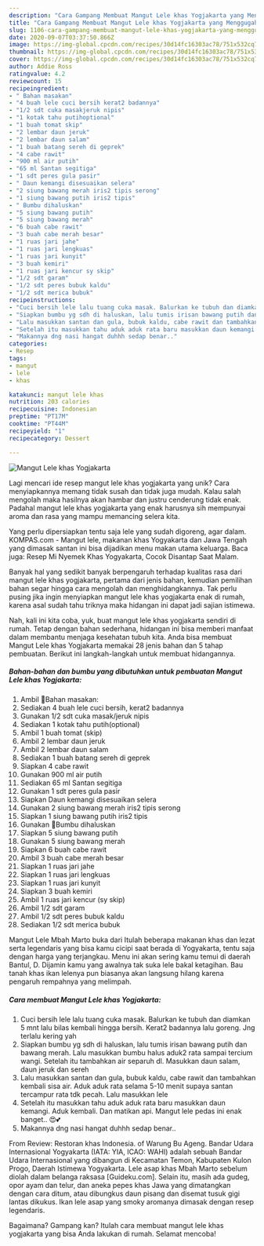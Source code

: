 ```yaml
---
description: "Cara Gampang Membuat Mangut Lele khas Yogjakarta yang Menggugah Selera"
title: "Cara Gampang Membuat Mangut Lele khas Yogjakarta yang Menggugah Selera"
slug: 1106-cara-gampang-membuat-mangut-lele-khas-yogjakarta-yang-menggugah-selera
date: 2020-09-07T03:37:50.866Z
image: https://img-global.cpcdn.com/recipes/30d14fc16303ac78/751x532cq70/mangut-lele-khas-yogjakarta-foto-resep-utama.jpg
thumbnail: https://img-global.cpcdn.com/recipes/30d14fc16303ac78/751x532cq70/mangut-lele-khas-yogjakarta-foto-resep-utama.jpg
cover: https://img-global.cpcdn.com/recipes/30d14fc16303ac78/751x532cq70/mangut-lele-khas-yogjakarta-foto-resep-utama.jpg
author: Addie Ross
ratingvalue: 4.2
reviewcount: 15
recipeingredient:
- " Bahan masakan"
- "4 buah lele cuci bersih kerat2 badannya"
- "1/2 sdt cuka masakjeruk nipis"
- "1 kotak tahu putihoptional"
- "1 buah tomat skip"
- "2 lembar daun jeruk"
- "2 lembar daun salam"
- "1 buah batang sereh di geprek"
- "4 cabe rawit"
- "900 ml air putih"
- "65 ml Santan segitiga"
- "1 sdt peres gula pasir"
- " Daun kemangi disesuaikan selera"
- "2 siung bawang merah iris2 tipis serong"
- "1 siung bawang putih iris2 tipis"
- " Bumbu dihaluskan"
- "5 siung bawang putih"
- "5 siung bawang merah"
- "6 buah cabe rawit"
- "3 buah cabe merah besar"
- "1 ruas jari jahe"
- "1 ruas jari lengkuas"
- "1 ruas jari kunyit"
- "3 buah kemiri"
- "1 ruas jari kencur sy skip"
- "1/2 sdt garam"
- "1/2 sdt peres bubuk kaldu"
- "1/2 sdt merica bubuk"
recipeinstructions:
- "Cuci bersih lele lalu tuang cuka masak. Balurkan ke tubuh dan diamkan 5 mnt lalu bilas kembali hingga bersih. Kerat2 badannya lalu goreng. Jng terlalu kering yah"
- "Siapkan bumbu yg sdh di haluskan, lalu tumis irisan bawang putih dan bawang merah. Lalu masukkan bumbu halus aduk2 rata sampai tercium wangi. Setelah itu tambahkan air separuh dl. Masukkan daun salam, daun jeruk dan sereh"
- "Lalu masukkan santan dan gula, bubuk kaldu, cabe rawit dan tambahkan kembali sisa air. Aduk aduk rata selama 5-10 menit supaya santan tercampur rata tdk pecah. Lalu masukkan lele"
- "Setelah itu masukkan tahu aduk aduk rata baru masukkan daun kemangi. Aduk kembali. Dan matikan api. Mangut lele pedas ini enak banget.. 😍💕"
- "Makannya dng nasi hangat duhhh sedap benar.."
categories:
- Resep
tags:
- mangut
- lele
- khas

katakunci: mangut lele khas 
nutrition: 203 calories
recipecuisine: Indonesian
preptime: "PT17M"
cooktime: "PT44M"
recipeyield: "1"
recipecategory: Dessert

---
```



![Mangut Lele khas Yogjakarta](https://img-global.cpcdn.com/recipes/30d14fc16303ac78/751x532cq70/mangut-lele-khas-yogjakarta-foto-resep-utama.jpg)

Lagi mencari ide resep mangut lele khas yogjakarta yang unik? Cara menyiapkannya memang tidak susah dan tidak juga mudah. Kalau salah mengolah maka hasilnya akan hambar dan justru cenderung tidak enak. Padahal mangut lele khas yogjakarta yang enak harusnya sih mempunyai aroma dan rasa yang mampu memancing selera kita.

Yang perlu dipersiapkan tentu saja lele yang sudah digoreng, agar dalam. KOMPAS.com - Mangut lele, makanan khas Yogyakarta dan Jawa Tengah yang dimasak santan ini bisa dijadikan menu makan utama keluarga. Baca juga: Resep Mi Nyemek Khas Yogyakarta, Cocok Disantap Saat Malam.

Banyak hal yang sedikit banyak berpengaruh terhadap kualitas rasa dari mangut lele khas yogjakarta, pertama dari jenis bahan, kemudian pemilihan bahan segar hingga cara mengolah dan menghidangkannya. Tak perlu pusing jika ingin menyiapkan mangut lele khas yogjakarta enak di rumah, karena asal sudah tahu triknya maka hidangan ini dapat jadi sajian istimewa.


Nah, kali ini kita coba, yuk, buat mangut lele khas yogjakarta sendiri di rumah. Tetap dengan bahan sederhana, hidangan ini bisa memberi manfaat dalam membantu menjaga kesehatan tubuh kita. Anda bisa membuat Mangut Lele khas Yogjakarta memakai 28 jenis bahan dan 5 tahap pembuatan. Berikut ini langkah-langkah untuk membuat hidangannya.

<!--inarticleads1-->

##### Bahan-bahan dan bumbu yang dibutuhkan untuk pembuatan Mangut Lele khas Yogjakarta:

1. Ambil  🌿Bahan masakan:
1. Sediakan 4 buah lele cuci bersih, kerat2 badannya
1. Gunakan 1/2 sdt cuka masak/jeruk nipis
1. Sediakan 1 kotak tahu putih(optional)
1. Ambil 1 buah tomat (skip)
1. Ambil 2 lembar daun jeruk
1. Ambil 2 lembar daun salam
1. Sediakan 1 buah batang sereh di geprek
1. Siapkan 4 cabe rawit
1. Gunakan 900 ml air putih
1. Sediakan 65 ml Santan segitiga
1. Gunakan 1 sdt peres gula pasir
1. Siapkan  Daun kemangi disesuaikan selera
1. Gunakan 2 siung bawang merah iris2 tipis serong
1. Siapkan 1 siung bawang putih iris2 tipis
1. Gunakan  🌿Bumbu dihaluskan
1. Siapkan 5 siung bawang putih
1. Gunakan 5 siung bawang merah
1. Siapkan 6 buah cabe rawit
1. Ambil 3 buah cabe merah besar
1. Siapkan 1 ruas jari jahe
1. Siapkan 1 ruas jari lengkuas
1. Siapkan 1 ruas jari kunyit
1. Siapkan 3 buah kemiri
1. Ambil 1 ruas jari kencur (sy skip)
1. Ambil 1/2 sdt garam
1. Ambil 1/2 sdt peres bubuk kaldu
1. Sediakan 1/2 sdt merica bubuk


Mangut Lele Mbah Marto buka dari Itulah beberapa makanan khas dan lezat serta legendaris yang bisa kamu cicipi saat berada di Yogyakarta, tentu saja dengan harga yang terjangkau. Menu ini akan sering kamu temui di daerah Bantul, D. Dijamin kamu yang awalnya tak suka lele bakal ketagihan. Bau tanah khas ikan lelenya pun biasanya akan langsung hilang karena pengaruh rempahnya yang melimpah. 

<!--inarticleads2-->

##### Cara membuat Mangut Lele khas Yogjakarta:

1. Cuci bersih lele lalu tuang cuka masak. Balurkan ke tubuh dan diamkan 5 mnt lalu bilas kembali hingga bersih. Kerat2 badannya lalu goreng. Jng terlalu kering yah
1. Siapkan bumbu yg sdh di haluskan, lalu tumis irisan bawang putih dan bawang merah. Lalu masukkan bumbu halus aduk2 rata sampai tercium wangi. Setelah itu tambahkan air separuh dl. Masukkan daun salam, daun jeruk dan sereh
1. Lalu masukkan santan dan gula, bubuk kaldu, cabe rawit dan tambahkan kembali sisa air. Aduk aduk rata selama 5-10 menit supaya santan tercampur rata tdk pecah. Lalu masukkan lele
1. Setelah itu masukkan tahu aduk aduk rata baru masukkan daun kemangi. Aduk kembali. Dan matikan api. Mangut lele pedas ini enak banget.. 😍💕
1. Makannya dng nasi hangat duhhh sedap benar..


From Review: Restoran khas Indonesia. of Warung Bu Ageng. Bandar Udara Internasional Yogyakarta (IATA: YIA, ICAO: WAHI) adalah sebuah Bandar Udara Internasional yang dibangun di Kecamatan Temon, Kabupaten Kulon Progo, Daerah Istimewa Yogyakarta. Lele asap khas Mbah Marto sebelum diolah dalam belanga raksasa [Guideku.com]. Selain itu, masih ada gudeg, opor ayam dan telur, dan aneka pepes khas Jawa yang dimatangkan dengan cara ditum, atau dibungkus daun pisang dan disemat tusuk gigi lantas dikukus. Ikan lele asap yang smoky aromanya dimasak dengan resep legendaris. 

Bagaimana? Gampang kan? Itulah cara membuat mangut lele khas yogjakarta yang bisa Anda lakukan di rumah. Selamat mencoba!
